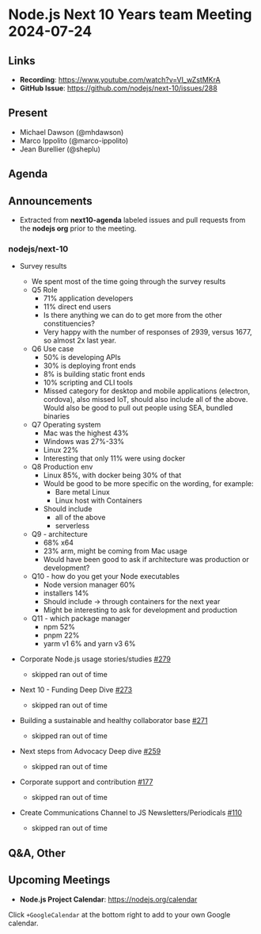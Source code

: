 # Node.js  Next 10 Years team Meeting 2024-07-24

## Links

* **Recording**:  <https://www.youtube.com/watch?v=VI_wZstMKrA>
* **GitHub Issue**: <https://github.com/nodejs/next-10/issues/288>

## Present

* Michael Dawson (@mhdawson)
* Marco Ippolito (@marco-ippolito)
* Jean Burellier (@sheplu)

## Agenda

## Announcements

* Extracted from **next10-agenda** labeled issues and pull requests from the **nodejs org** prior to the meeting.

### nodejs/next-10

* Survey results
  * We spent most of the time going through the survey results
  * Q5 Role
    * 71% application developers
    * 11% direct end users
    * Is there anything we can do to get more from the other constituencies?
    * Very happy with the number of responses of 2939, versus 1677, so almost 2x last year.
  * Q6 Use case
    * 50% is developing APIs
    * 30% is deploying front ends
    * 8% is building static front ends
    * 10% scripting and CLI tools
    * Missed category for desktop and mobile applications (electron, cordova), also missed IoT, should also include all of the above. Would also be good to pull out people using SEA, bundled binaries
  * Q7 Operating system
    * Mac was the highest 43%
    * Windows was 27%-33%
    * Linux 22%
    * Interesting that only 11% were using docker
  * Q8  Production env
    * Linux 85%, with docker being 30% of that
    * Would be good to be more specific on the wording, for example:
      * Bare metal Linux
      * Linux host with Containers
    * Should include
      * all of the above
      * serverless
  * Q9 - architecture
    * 68% x64
    * 23% arm, might be coming from Mac usage
    * Would have been good to ask if architecture was production or development?
  * Q10 - how do you get your Node executables
    * Node version manager 60%
    * installers 14%
    * Should include -> through containers for the next year
    * Might be interesting to ask for development and production
  * Q11 - which package manager
    * npm 52%
    * pnpm 22%
    * yarm v1 6% and yarn v3 6%

* Corporate Node.js usage stories/studies [#279](https://github.com/nodejs/next-10/issues/279)
  * skipped ran out of time

* Next 10 - Funding Deep Dive [#273](https://github.com/nodejs/next-10/issues/273)
  * skipped ran out of time

* Building a sustainable and healthy collaborator base [#271](https://github.com/nodejs/next-10/issues/271)
  * skipped ran out of time

* Next steps from Advocacy Deep dive [#259](https://github.com/nodejs/next-10/issues/259)
  * skipped ran out of time

* Corporate support and contribution [#177](https://github.com/nodejs/next-10/issues/177)
  * skipped ran out of time

* Create Communications Channel to JS Newsletters/Periodicals [#110](https://github.com/nodejs/next-10/issues/110)
  * skipped ran out of time

## Q&A, Other

## Upcoming Meetings

* **Node.js Project Calendar**: <https://nodejs.org/calendar>

Click `+GoogleCalendar` at the bottom right to add to your own Google calendar.
